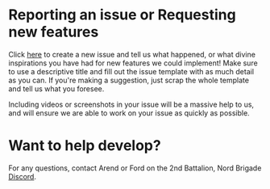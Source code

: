 # Reporting an issue or Requesting new features

Click [here](https://github.com/2bnb/2bnb-factions/issues/new) to create a new issue and tell us what happened, or what divine inspirations you have had for new features we could implement! Make sure to use a descriptive title and fill out the issue template with as much detail as you can. If you're making a suggestion, just scrap the whole template and tell us what you foresee.

Including videos or screenshots in your issue will be a massive help to us, and will ensure we are able to work on your issue as quickly as possible.

# Want to help develop?

For any questions, contact Arend or Ford on the 2nd Battalion, Nord Brigade [Discord](https://discord.gg/DRaWNyf).
